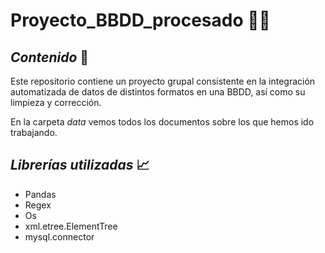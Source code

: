 # Proyecto_BBDD_procesado 👩‍💻

## *Contenido* 📝

Este repositorio contiene un proyecto grupal consistente en la integración automatizada de datos de distintos formatos en una BBDD, así como su limpieza y corrección.

En la carpeta *data* vemos todos los documentos sobre los que hemos ido trabajando.

## *Librerías utilizadas* 📈

- Pandas
- Regex
- Os
- xml.etree.ElementTree
- mysql.connector
